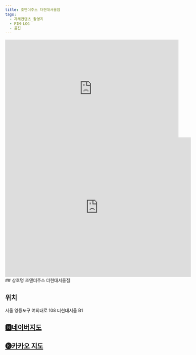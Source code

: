 ```yaml
---
title: 조앤더주스 더현대서울점
tags:
  - 자체컨텐츠_촬영지
  - FIM-LOG
  - 윤진
---
```

<iframe width="560" height="315" src="https://www.youtube.com/embed/fjokKhWogvs?si=6e4Ym4ZjIpWYGZzG" title="YouTube video player" frameborder="0" allow="accelerometer; autoplay; clipboard-write; encrypted-media; gyroscope; picture-in-picture; web-share" referrerpolicy="strict-origin-when-cross-origin" allowfullscreen></iframe>

<iframe src="https://www.google.com/maps/embed?pb=!1m18!1m12!1m3!1d3164.230902332713!2d126.92571571335166!3d37.526053926328764!2m3!1f0!2f0!3f0!3m2!1i1024!2i768!4f13.1!3m3!1m2!1s0x357b45c3d89d7801%3A0x7883571cabf15b8b!2z642U7ZiE64yAIOyEnOyauA!5e0!3m2!1sko!2skr!4v1741356477774!5m2!1sko!2skr" width="600" height="450" style="border:0;" allowfullscreen="" loading="lazy" referrerpolicy="no-referrer-when-downgrade"></iframe>
## 상호명
조앤더주스 더현대서울점

## 위치
서울 영등포구 여의대로 108 더현대서울 B1


## [🅽네이버지도](https://naver.me/IMyGzPn2)

## [🅚카카오 지도](https://place.map.kakao.com/1050511492)